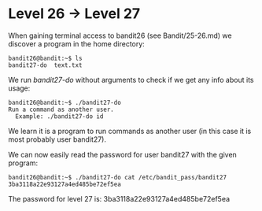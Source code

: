 # Level 26 &rarr; Level 27

When gaining terminal access to bandit26 (see Bandit/25-26.md) we discover a program in the home directory:

```
bandit26@bandit:~$ ls
bandit27-do  text.txt
```

We run *bandit27-do* without arguments to check if we get any info about its usage:

```
bandit26@bandit:~$ ./bandit27-do 
Run a command as another user.
  Example: ./bandit27-do id
```

We learn it is a program to run commands as another user (in this case it is most probably user bandit27).

We can now easily read the password for user bandit27 with the given program:

```
bandit26@bandit:~$ ./bandit27-do cat /etc/bandit_pass/bandit27
3ba3118a22e93127a4ed485be72ef5ea
```

The password for level 27 is: 3ba3118a22e93127a4ed485be72ef5ea
